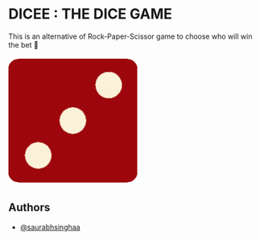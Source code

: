 
# DICEE : THE DICE GAME

This is an alternative of Rock-Paper-Scissor game to choose who will win the bet 🤪


![Logo](./images/dice3.png)


## Authors

- [@saurabhsinghaa](https://www.github.com/saurabhsinghaa)

